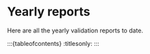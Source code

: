 # Yearly reports

Here are all the yearly validation reports to date.

:::{tableofcontents}
:titlesonly:
:::

